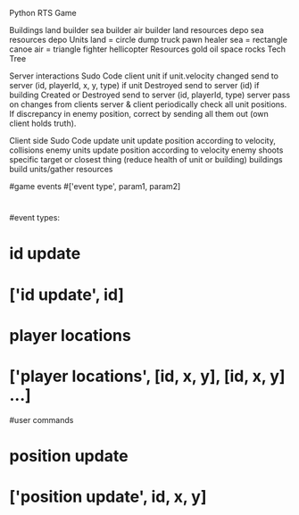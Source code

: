 Python RTS Game

Buildings
    land builder
    sea builder
    air builder
    land resources depo
    sea resources depo
Units
    land = circle
        dump truck
        pawn
        healer
    sea = rectangle
        canoe
    air = triangle
        fighter
        hellicopter
Resources
    gold
    oil
    space rocks
Tech Tree

Server interactions Sudo Code
    client
        unit
            if unit.velocity changed
                send to server (id, playerId, x, y, type)
            if unit Destroyed
                send to server (id)
        if building Created or Destroyed
            send to server (id, playerId, type)
    server
        pass on changes from clients
    server & client
        periodically check all unit positions. If discrepancy in enemy position, correct by sending all them out (own client holds truth). 

Client side Sudo Code
    update
        unit
            update position according to velocity, collisions
        enemy units
            update position according to velocity
            enemy shoots specific target or closest thing (reduce health of unit or building)
        buildings
            build units/gather resources
    

#game events
#['event type', param1, param2]
#
#event types: 
# id update 
# ['id update', id]
#
# player locations
# ['player locations', [id, x, y], [id, x, y] ...]

#user commands
# position update
# ['position update', id, x, y]
